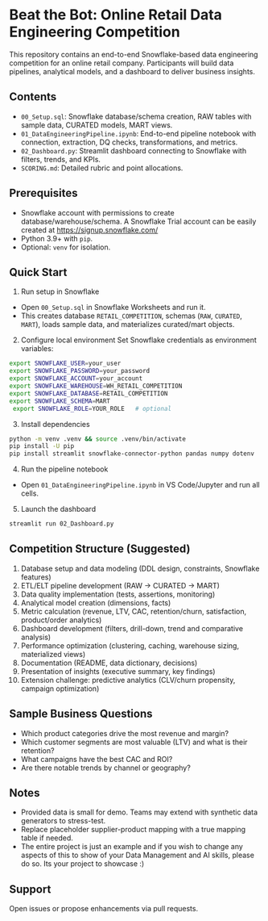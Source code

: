 # Beat the Bot: Online Retail Data Engineering Competition

This repository contains an end-to-end Snowflake-based data engineering competition for an online retail company. Participants will build data pipelines, analytical models, and a dashboard to deliver business insights.

## Contents
- `00_Setup.sql`: Snowflake database/schema creation, RAW tables with sample data, CURATED models, MART views.
- `01_DataEngineeringPipeline.ipynb`: End-to-end pipeline notebook with connection, extraction, DQ checks, transformations, and metrics.
- `02_Dashboard.py`: Streamlit dashboard connecting to Snowflake with filters, trends, and KPIs.
- `SCORING.md`: Detailed rubric and point allocations.

## Prerequisites
- Snowflake account with permissions to create database/warehouse/schema. A Snowflake Trial account can be easily created at https://signup.snowflake.com/
- Python 3.9+ with `pip`.
- Optional: `venv` for isolation.

## Quick Start
1) Run setup in Snowflake
- Open `00_Setup.sql` in Snowflake Worksheets and run it.
- This creates database `RETAIL_COMPETITION`, schemas (`RAW`, `CURATED`, `MART`), loads sample data, and materializes curated/mart objects.

2) Configure local environment
Set Snowflake credentials as environment variables:

```bash
export SNOWFLAKE_USER=your_user
export SNOWFLAKE_PASSWORD=your_password
export SNOWFLAKE_ACCOUNT=your_account
export SNOWFLAKE_WAREHOUSE=WH_RETAIL_COMPETITION
export SNOWFLAKE_DATABASE=RETAIL_COMPETITION
export SNOWFLAKE_SCHEMA=MART
 export SNOWFLAKE_ROLE=YOUR_ROLE   # optional
```

3) Install dependencies
```bash
python -m venv .venv && source .venv/bin/activate
pip install -U pip
pip install streamlit snowflake-connector-python pandas numpy dotenv
```

4) Run the pipeline notebook
- Open `01_DataEngineeringPipeline.ipynb` in VS Code/Jupyter and run all cells.

5) Launch the dashboard
```bash
streamlit run 02_Dashboard.py
```

## Competition Structure (Suggested)
1. Database setup and data modeling (DDL design, constraints, Snowflake features)
2. ETL/ELT pipeline development (RAW → CURATED → MART)
3. Data quality implementation (tests, assertions, monitoring)
4. Analytical model creation (dimensions, facts)
5. Metric calculation (revenue, LTV, CAC, retention/churn, satisfaction, product/order analytics)
6. Dashboard development (filters, drill-down, trend and comparative analysis)
7. Performance optimization (clustering, caching, warehouse sizing, materialized views)
8. Documentation (README, data dictionary, decisions)
9. Presentation of insights (executive summary, key findings)
10. Extension challenge: predictive analytics (CLV/churn propensity, campaign optimization)

## Sample Business Questions
- Which product categories drive the most revenue and margin?
- Which customer segments are most valuable (LTV) and what is their retention?
- What campaigns have the best CAC and ROI?
- Are there notable trends by channel or geography?

## Notes
- Provided data is small for demo. Teams may extend with synthetic data generators to stress-test.
- Replace placeholder supplier-product mapping with a true mapping table if needed.
- The entire project is just an example and if you wish to change any aspects of this to show of your Data Management and AI skills, please do so. Its your project to showcase :)

## Support
Open issues or propose enhancements via pull requests.
